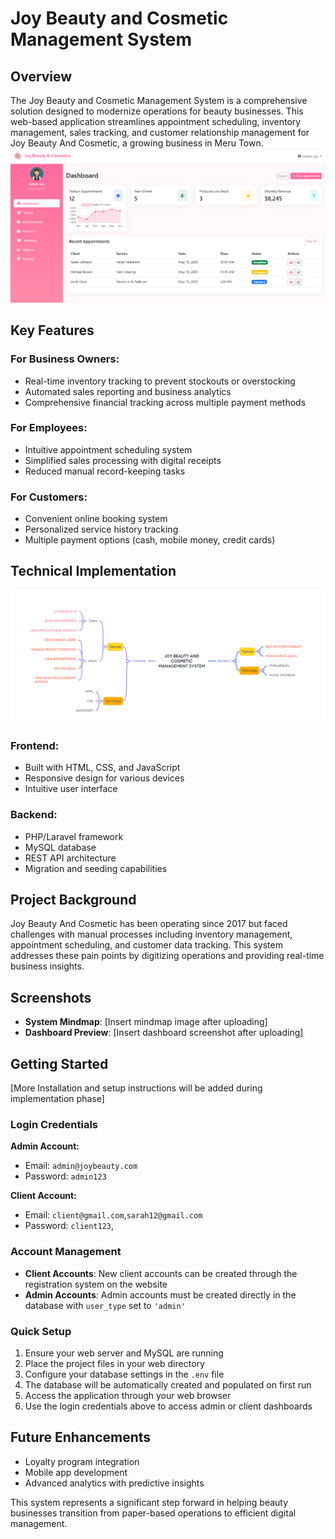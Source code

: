 # Joy Beauty and Cosmetic Management System

## Overview
The Joy Beauty and Cosmetic Management System is a comprehensive solution designed to modernize operations for beauty businesses. This web-based application streamlines appointment scheduling, inventory management, sales tracking, and customer relationship management for Joy Beauty And Cosmetic, a growing business in Meru Town.
![Dashboard](image.png)
## Key Features

### For Business Owners:
- Real-time inventory tracking to prevent stockouts or overstocking
- Automated sales reporting and business analytics
- Comprehensive financial tracking across multiple payment methods

### For Employees:
- Intuitive appointment scheduling system
- Simplified sales processing with digital receipts
- Reduced manual record-keeping tasks

### For Customers:
- Convenient online booking system
- Personalized service history tracking
- Multiple payment options (cash, mobile money, credit cards)

## Technical Implementation
![Mindmap](image-1.png)

### Frontend:
- Built with HTML, CSS, and JavaScript
- Responsive design for various devices
- Intuitive user interface

### Backend:
- PHP/Laravel framework
- MySQL database
- REST API architecture
- Migration and seeding capabilities

## Project Background
Joy Beauty And Cosmetic has been operating since 2017 but faced challenges with manual processes including inventory management, appointment scheduling, and customer data tracking. This system addresses these pain points by digitizing operations and providing real-time business insights.

## Screenshots
- **System Mindmap**: [Insert mindmap image after uploading]
- **Dashboard Preview**: [Insert dashboard screenshot after uploading]

## Getting Started
[More Installation and setup instructions will be added during implementation phase]
### Login Credentials

**Admin Account:**
- Email: `admin@joybeauty.com`
- Password: `admin123`

**Client Account:**
- Email: `client@gmail.com`,`sarah12@gmail.com`
- Password: `client123`,

### Account Management

- **Client Accounts**: New client accounts can be created through the registration system on the website
- **Admin Accounts**: Admin accounts must be created directly in the database with `user_type` set to `'admin'`

### Quick Setup

1. Ensure your web server and MySQL are running
2. Place the project files in your web directory
3. Configure your database settings in the `.env` file
4. The database will be automatically created and populated on first run
5. Access the application through your web browser
6. Use the login credentials above to access admin or client dashboards


## Future Enhancements
- Loyalty program integration
- Mobile app development
- Advanced analytics with predictive insights

This system represents a significant step forward in helping beauty businesses transition from paper-based operations to efficient digital management.